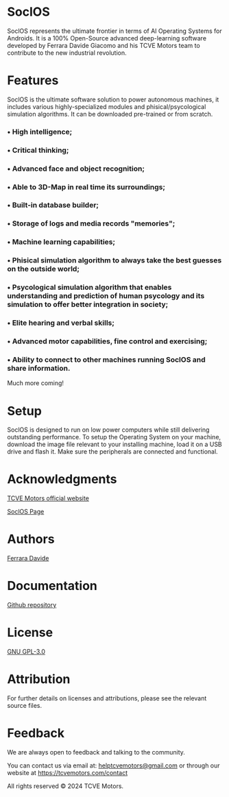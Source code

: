 # SoclOS 
SoclOS represents the ultimate frontier in terms of AI Operating Systems for Androids. It is a 100% Open-Source advanced deep-learning software developed by Ferrara Davide Giacomo and his TCVE Motors team to contribute to the new industrial revolution.

# Features
SoclOS is the ultimate software solution to power autonomous machines, it includes various highly-specialized modules and phisical/psycological simulation algorithms. It can be downloaded pre-trained or from scratch.

### • High intelligence;

### • Critical thinking;

### • Advanced face and object recognition;

### • Able to 3D-Map in real time its surroundings;

### • Built-in database builder;

### • Storage of logs and media records "memories";

### • Machine learning capabilities;

### • Phisical simulation algorithm to always take the best guesses on the outside world;

### • Psycological simulation algorithm that enables understanding and prediction of human psycology and its simulation to offer better integration in society;

### • Elite hearing and verbal skills;

### • Advanced motor capabilities, fine control and exercising;

### • Ability to connect to other machines running SoclOS and share information.

Much more coming!



# Setup
SoclOS is designed to run on low power computers while still delivering outstanding performance.
To setup the Operating System on your machine, download the image file relevant to your installing machine, load it on a USB drive and flash it.
Make sure the peripherals are connected and functional.

# Acknowledgments
[TCVE Motors official website]( https://tcvemotors.com/ )

[SoclOS Page](https://tcvemotors.com/projects/404)
# Authors
[Ferrara Davide]( https://github.com/FerraraDavideG )
# Documentation
[Github repository](https://github.com/TCVE-Motors/SoclOS)

# License
[GNU GPL-3.0](https://www.gnu.org/licenses/gpl-3.0.html#license-text)

# Attribution
For further details on licenses and attributions, please see the relevant source files.

# Feedback
We are always open to feedback and talking to the community.

You can contact us via email at: helptcvemotors@gmail.com or through our website at https://tcvemotors.com/contact

All rights reserved © 2024 TCVE Motors.
